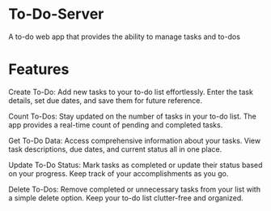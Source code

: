 # To-Do-Server
A to-do web app that provides the ability to manage tasks and to-dos

# Features
Create To-Do: Add new tasks to your to-do list effortlessly. Enter the task details, set due dates, and save them for future reference.

Count To-Dos: Stay updated on the number of tasks in your to-do list. The app provides a real-time count of pending and completed tasks.

Get To-Do Data: Access comprehensive information about your tasks. View task descriptions, due dates, and current status all in one place.

Update To-Do Status: Mark tasks as completed or update their status based on your progress. Keep track of your accomplishments as you go.

Delete To-Dos: Remove completed or unnecessary tasks from your list with a simple delete option. Keep your to-do list clutter-free and organized.
